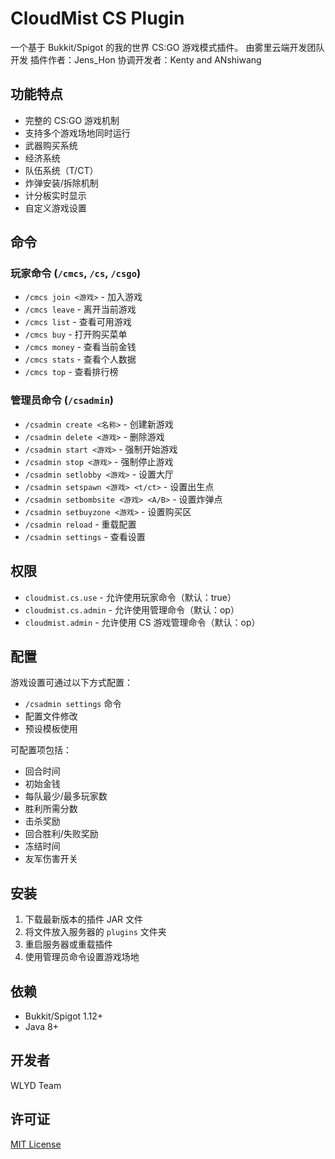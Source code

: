 # CloudMist CS Plugin

一个基于 Bukkit/Spigot 的我的世界 CS:GO 游戏模式插件。
由雾里云端开发团队开发
插件作者：Jens_Hon
协调开发者：Kenty and ANshiwang

## 功能特点

- 完整的 CS:GO 游戏机制
- 支持多个游戏场地同时运行
- 武器购买系统
- 经济系统
- 队伍系统（T/CT）
- 炸弹安装/拆除机制
- 计分板实时显示
- 自定义游戏设置

## 命令

### 玩家命令 (`/cmcs`, `/cs`, `/csgo`)

- `/cmcs join <游戏>` - 加入游戏
- `/cmcs leave` - 离开当前游戏
- `/cmcs list` - 查看可用游戏
- `/cmcs buy` - 打开购买菜单
- `/cmcs money` - 查看当前金钱
- `/cmcs stats` - 查看个人数据
- `/cmcs top` - 查看排行榜

### 管理员命令 (`/csadmin`)

- `/csadmin create <名称>` - 创建新游戏
- `/csadmin delete <游戏>` - 删除游戏
- `/csadmin start <游戏>` - 强制开始游戏
- `/csadmin stop <游戏>` - 强制停止游戏
- `/csadmin setlobby <游戏>` - 设置大厅
- `/csadmin setspawn <游戏> <t/ct>` - 设置出生点
- `/csadmin setbombsite <游戏> <A/B>` - 设置炸弹点
- `/csadmin setbuyzone <游戏>` - 设置购买区
- `/csadmin reload` - 重载配置
- `/csadmin settings` - 查看设置

## 权限

- `cloudmist.cs.use` - 允许使用玩家命令（默认：true）
- `cloudmist.cs.admin` - 允许使用管理命令（默认：op）
- `cloudmist.admin` - 允许使用 CS 游戏管理命令（默认：op）

## 配置

游戏设置可通过以下方式配置：

- `/csadmin settings` 命令
- 配置文件修改
- 预设模板使用

可配置项包括：
- 回合时间
- 初始金钱
- 每队最少/最多玩家数
- 胜利所需分数
- 击杀奖励
- 回合胜利/失败奖励
- 冻结时间
- 友军伤害开关

## 安装

1. 下载最新版本的插件 JAR 文件
2. 将文件放入服务器的 `plugins` 文件夹
3. 重启服务器或重载插件
4. 使用管理员命令设置游戏场地

## 依赖

- Bukkit/Spigot 1.12+ 
- Java 8+

## 开发者

WLYD Team

## 许可证

[MIT License](LICENSE)
